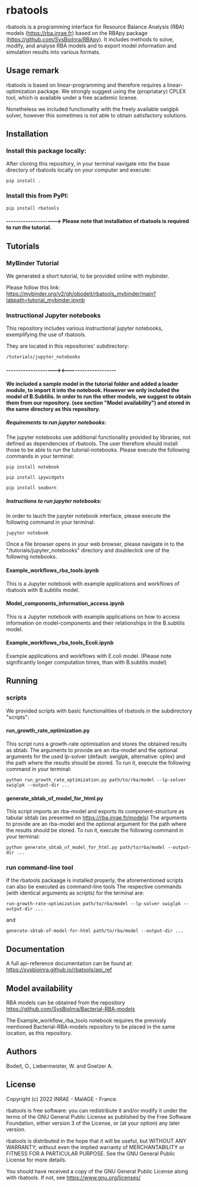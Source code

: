 # rbatools

rbatools is a programming interface for Resource Balance Analysis (RBA) models (https://rba.inrae.fr) based on the RBApy package (https://github.com/SysBioInra/RBApy).
It includes methods to solve, modify, and analyse RBA models and to export model information and simulation results into various formats.

## Usage remark

rbatools is based on linear-programming and therefore requires a linear-optimization package.
We strongly suggest using the (propriatary) CPLEX tool, which is available under a free academic license.

Nonetheless we included functionality with the freely available swiglpk solver, however this sometimes is not able to obtain satisfactory solutions.

## Installation

### Install this package locally:

After cloning this repository, in your terminal navigate into the base directory of rbatools locally on your computer and execute:

    pip install .

### Install this from PyPI:

    pip install rbatools

#### --------------------> Please note that installation of rbatools is required to run the tutorial.

## Tutorials
### MyBinder Tutorial
We generated a short tutorial, to be provided online with mybinder.

Please  follow this link:
https://mybinder.org/v2/gh/obodeit/rbatools_mybinder/main?labpath=tutorial_mybinder.ipynb 
    
### Instructional Jupyter notebooks
This repository includes various instructional jupyter notebooks, exemplifying the use of rbatools.

They are located in this repositories' subdirectory:

    /tutorials/jupyter_notebooks

#### --------------------><--------------------
#### We included a sample model in the tutorial folder and added a loader module, to import it into the notebook. However we only included the model of B.Subtilis. In order to run the other models, we suggest to obtain them from our repository. (see section "Model availability") and stored in the same directory as this repository.

##### Requirements to run jupyter notebooks:
The jupyter notebooks use additional functionality provided by libraries, not defined as dependencies of rbatools. The user therefore should install those to be able to run the tutorial-notebooks. Please execute the following commands in your terminal:

    pip install notebook

    pip install ipywidgets

    pip install seaborn

##### Instructions to run jupyter notebooks:
In order to lauch the jupyter notebook interface, please execute the following command in your terminal:

    jupyter notebook

Once a file browser opens in your web browser, please navigate in to the "/tutorials/jupyter_notebooks" directory and doubleclick one of the following notebooks.

#### Example_workflows_rba_tools.ipynb
This is a Jupyter notebook with example applications and workflows of rbatools with B.subtilis model.
#### Model_components_information_access.ipynb

This is a Jupyter notebook with example applications on how to access information on model-components and their relationships in the B.subtilis model.

#### Example_workflows_rba_tools_Ecoli.ipynb
Example applications and workflows with E.coli model.
(Please note significantly longer computation times, than with B.subtilis model)


## Running

### scripts

We provided scripts with basic functionalities of rbatools in the subdirectory "scripts":

#### run_growth_rate_optimization.py

This script runs a growth-rate optimisation and stores the obtained results as sbtab.
The arguments to provide are an rba-model and the optional arguments for the used lp-solver (default: swiglpk, alternative: cplex) and the path where the results should be stored. To run it, execute the following command in your terminal:

    python run_growth_rate_optimization.py path/to/rba/model --lp-solver swiglpk --output-dir ...

#### generate_sbtab_of_model_for_html.py

This script imports an rba-model and exports its component-structure as tabular sbtab (as presented on https://rba.inrae.fr/models)
The arguments to provide are an rba-model and the optional argument for the path where the results should be stored.
To run it, execute the following command in your terminal:

    python generate_sbtab_of_model_for_html.py path/to/rba/model --output-dir ...

### run command-line tool

If the rbatools packaage is installed properly, the aforementioned scripts can also be executed as command-line tools
The respective commands (with identical arguments as scripts) for the terminal are:

    run-growth-rate-optimization path/to/rba/model --lp-solver swiglpk --output-dir ...
    
and 

    generate-sbtab-of-model-for-html path/to/rba/model --output-dir ...

## Documentation

A full api-reference documentation can be found at: https://sysbioinra.github.io/rbatools/api_ref

## Model availability
RBA models can be obtained from the repository https://github.com/SysBioInra/Bacterial-RBA-models

The Example_workflow_rba_tools notebook requires the previosly mentioned Bacterial-RBA-models repository to be placed in the same location, as this repository.

## Authors

Bodeit, O., Liebermeister, W. and Goelzer A.

## License

Copyright (c) 2022 INRAE - MaIAGE - France.

rbatools is free software: you can redistribute it and/or modify
it under the terms of the GNU General Public License as published by
the Free Software Foundation, either version 3 of the License, or
(at your option) any later version.

rbatools is distributed in the hope that it will be useful,
but WITHOUT ANY WARRANTY; without even the implied warranty of
MERCHANTABILITY or FITNESS FOR A PARTICULAR PURPOSE.  See the
GNU General Public License for more details.

You should have received a copy of the GNU General Public License
along with rbatools.  If not, see <https://www.gnu.org/licenses/>
